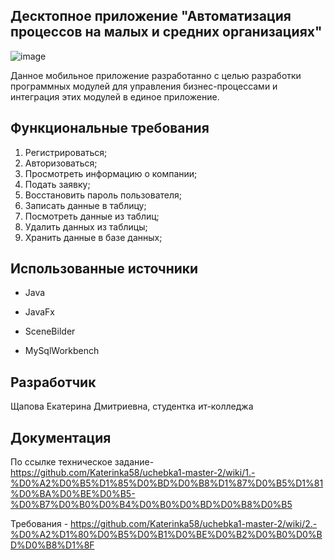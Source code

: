 ##  Десктопное приложение "Автоматизация процессов на малых и средних организациях"
![image](https://github.com/user-attachments/assets/8eb495b3-af74-44cf-b313-7719988c69bc)



Данное мобильное приложение разработанно с целью  разработки программных модулей для управления бизнес-процессами и интеграция этих модулей в единое приложение.



##  Функциональные требования
1.	Регистрироваться;
2.	Авторизоваться;
3.	Просмотреть информацию о компании;
4.	Подать заявку;
5.	Восстановить пароль пользователя;
6.	Записать данные в таблицу;
7.	Посмотреть данные из таблиц;
8.	Удалить данных из таблицы;
9.	Хранить данные в базе данных;

##  Использованные источники

- Java 

- JavaFx

- SceneBilder

- MySqlWorkbench


##  Разработчик

Щапова Екатерина Дмитриевна, студентка ит-колледжа 

##  Документация
По ссылке техническое задание- https://github.com/Katerinka58/uchebka1-master-2/wiki/1.-%D0%A2%D0%B5%D1%85%D0%BD%D0%B8%D1%87%D0%B5%D1%81%D0%BA%D0%BE%D0%B5-%D0%B7%D0%B0%D0%B4%D0%B0%D0%BD%D0%B8%D0%B5


Требования - https://github.com/Katerinka58/uchebka1-master-2/wiki/2.-%D0%A2%D1%80%D0%B5%D0%B1%D0%BE%D0%B2%D0%B0%D0%BD%D0%B8%D1%8F
